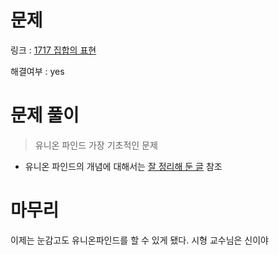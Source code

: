 # 문제
링크 : [1717 집합의 표현](https://www.acmicpc.net/problem/1717)

해결여부 : yes

# 문제 풀이
> 유니온 파인드 가장 기초적인 문제
- 유니온 파인드의 개념에 대해서는 [잘 정리해 둔 글](https://velog.io/@dltmdrl1244/%EC%95%8C%EA%B3%A0%EB%A6%AC%EC%A6%98-Union-Find) 참조

# 마무리
이제는 눈감고도 유니온파인드를 할 수 있게 됐다. 시형 교수님은 신이야